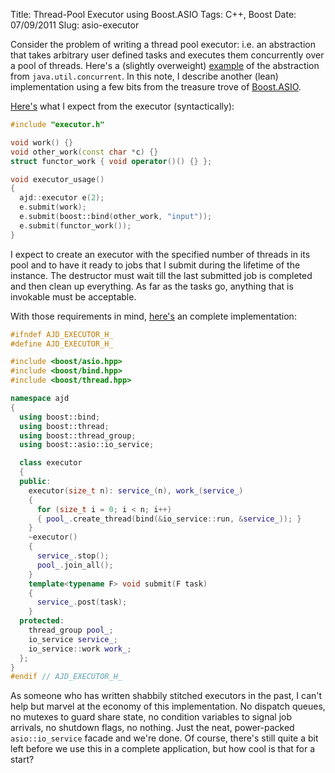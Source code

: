Title: Thread-Pool Executor using Boost.ASIO
Tags:  C++, Boost
Date:  07/09/2011
Slug:  asio-executor

Consider the problem of writing a thread pool executor: i.e. an abstraction that takes arbitrary
user defined tasks and executes them concurrently over a pool of threads. Here's a (slightly
overweight) [example][java] of the abstraction from `java.util.concurrent`. In this note, I describe
another (lean) implementation using a few bits from the treasure trove of [Boost.ASIO][asio].

[Here's][test] what I expect from the executor (syntactically):

```` c++
#include "executor.h"

void work() {}
void other_work(const char *c) {}
struct functor_work { void operator()() {} };

void executor_usage()
{
  ajd::executor e(2);
  e.submit(work);
  e.submit(boost::bind(other_work, "input"));
  e.submit(functor_work());
}
````

I expect to create an executor with the specified number of threads in its pool and to have it ready
to jobs that I submit during the lifetime of the instance. The destructor must wait till the last
submitted job is completed and then clean up everything. As far as the tasks go, anything that is
invokable must be acceptable.

With those requirements in mind, [here's][impl] an complete implementation:

```` c++
#ifndef AJD_EXECUTOR_H_
#define AJD_EXECUTOR_H_

#include <boost/asio.hpp>
#include <boost/bind.hpp>
#include <boost/thread.hpp>

namespace ajd
{
  using boost::bind;
  using boost::thread;
  using boost::thread_group;
  using boost::asio::io_service;

  class executor
  {
  public:
    executor(size_t n): service_(n), work_(service_)
    {
      for (size_t i = 0; i < n; i++)
      { pool_.create_thread(bind(&io_service::run, &service_)); }
    }
    ~executor()
    {
      service_.stop();
      pool_.join_all();
    }
    template<typename F> void submit(F task)
    {
      service_.post(task);
    }
  protected:
    thread_group pool_;
    io_service service_;
    io_service::work work_;
  };
}
#endif // AJD_EXECUTOR_H_
````

As someone who has written shabbily stitched executors in the past, I can't help but marvel at the
economy of this implementation. No dispatch queues, no mutexes to guard share state, no condition
variables to signal job arrivals, no shutdown flags, no nothing. Just the neat, power-packed
`asio::io_service` facade and we're done. Of course, there's still quite a bit left before we use
this in a complete application, but how cool is that for a start?

[asio]: http://www.boost.org/doc/libs/1_47_0/doc/html/boost_asio.html    
[impl]: https://github.com/aldrin/home/blob/master/web/code/c%2B%2B/boost/executor.h
[test]: https://github.com/aldrin/home/blob/master/web/code/c%2B%2B/boost/executor.cpp
[java]: http://download.oracle.com/javase/6/docs/api/java/util/concurrent/ThreadPoolExecutor.html        
